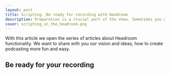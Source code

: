```yaml
---
layout: post
title: Scripting. Be ready for recording with Headroom
description: Preparation is a crucial part of the show. Sometimes you only need notes, while other times you may require a full script of what you'll read during the recording, or perhaps a combination of both.
cover: scripting_in_the_headroom.png
---
```


With this article we open the series of articles about Headroom functionality. We want to share with you our vision and ideas, how to create podcasting more fun and easy.

## Be ready for your recording